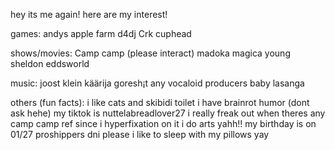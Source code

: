 hey its me again! here are my interest!

games:
andys apple farm
d4dj
Crk
cuphead

shows/movies:
Camp camp (please interact)
madoka magica
young sheldon
eddsworld

music:
joost klein
käärija
goresh¡t
any vocaloid producers
baby lasanga

others (fun facts):
i like cats and skibidi toilet
i have brainrot humor (dont ask hehe)
my tiktok is nuttelabreadlover27
i really freak out when theres any camp camp ref since i hyperfixation on it
i do arts yahh!!
my birthday is on 01/27
proshippers dni please
i like to sleep with my pillows yay

